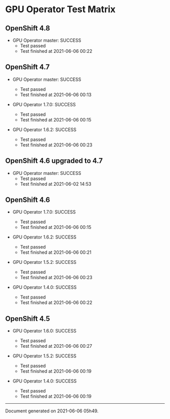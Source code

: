 
GPU Operator Test Matrix
========================

OpenShift 4.8
-------------

* GPU Operator master: SUCCESS
  - Test passed
  - Test finished at 2021-06-06 00:22

OpenShift 4.7
-------------

* GPU Operator master: SUCCESS
  - Test passed
  - Test finished at 2021-06-06 00:13

* GPU Operator 1.7.0: SUCCESS
  - Test passed
  - Test finished at 2021-06-06 00:15

* GPU Operator 1.6.2: SUCCESS
  - Test passed
  - Test finished at 2021-06-06 00:23

OpenShift 4.6 upgraded to 4.7
-----------------------------

* GPU Operator master: SUCCESS
  - Test passed
  - Test finished at 2021-06-02 14:53

OpenShift 4.6
-------------

* GPU Operator 1.7.0: SUCCESS
  - Test passed
  - Test finished at 2021-06-06 00:15

* GPU Operator 1.6.2: SUCCESS
  - Test passed
  - Test finished at 2021-06-06 00:21

* GPU Operator 1.5.2: SUCCESS
  - Test passed
  - Test finished at 2021-06-06 00:23

* GPU Operator 1.4.0: SUCCESS
  - Test passed
  - Test finished at 2021-06-06 00:22

OpenShift 4.5
-------------

* GPU Operator 1.6.0: SUCCESS
  - Test passed
  - Test finished at 2021-06-06 00:27

* GPU Operator 1.5.2: SUCCESS
  - Test passed
  - Test finished at 2021-06-06 00:19

* GPU Operator 1.4.0: SUCCESS
  - Test passed
  - Test finished at 2021-06-06 00:19


---
Document generated on 2021-06-06 05h49.
